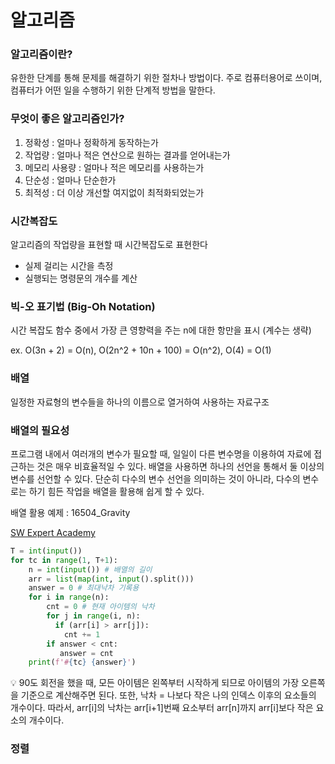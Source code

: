 # 알고리즘

### 알고리즘이란?

유한한 단계를 통해 문제를 해결하기 위한 절차나 방법이다. 주로 컴퓨터용어로 쓰이며, 컴퓨터가 어떤 일을 수행하기 위한 단계적 방법을 말한다.

### 무엇이 좋은 알고리즘인가?

1. 정확성 : 얼마나 정확하게 동작하는가
2. 작업량 : 얼마나 적은 연산으로 원하는 결과를 얻어내는가
3. 메모리 사용량 : 얼마나 적은 메모리를 사용하는가
4. 단순성 : 얼마나 단순한가
5. 최적성 : 더 이상 개선할 여지없이 최적화되었는가

### 시간복잡도

알고리즘의 작업량을 표현할 때 시간복잡도로 표현한다

- 실제 걸리는 시간을 측정
- 실행되는 명령문의 개수를 계산

### 빅-오 표기법 (Big-Oh Notation)

시간 복잡도 함수 중에서 가장 큰 영향력을 주는 n에 대한 항만을 표시 (계수는 생략)

ex. O(3n + 2) = O(n), O(2n^2 + 10n + 100) = O(n^2), O(4) = O(1)

### 배열

일정한 자료형의 변수들을 하나의 이름으로 열거하여 사용하는 자료구조

### 배열의 필요성

프로그램 내에서 여러개의 변수가 필요할 때, 일일이 다른 변수명을 이용하여 자료에 접근하는 것은 매우 비효율적일 수 있다. 배열을 사용하면 하나의 선언을 통해서 둘 이상의 변수를 선언할 수 있다. 단순히 다수의 변수 선언을 의미하는 것이 아니라, 다수의 변수로는 하기 힘든 작업을 배열을 활용해 쉽게 할 수 있다.

배열 활용 예제 : 16504_Gravity

[SW Expert Academy](https://swexpertacademy.com/main/code/userProblem/userProblemDetail.do?contestProbId=AYZOEkza5qMDFARc)

```python
T = int(input())
for tc in range(1, T+1):
    n = int(input()) # 배열의 길이
    arr = list(map(int, input().split()))
    answer = 0 # 최대낙차 기록용
    for i in range(n):
        cnt = 0 # 현재 아이템의 낙차
        for j in range(i, n):
          if (arr[i] > arr[j]):
            cnt += 1
        if answer < cnt:
           answer = cnt
    print(f'#{tc} {answer}')
```
<aside>
💡 90도 회전을 했을 때, 모든 아이템은 왼쪽부터 시작하게 되므로 아이템의 가장 오른쪽을 기준으로 계산해주면 된다. 또한, 낙차 = 나보다 작은 나의 인덱스 이후의 요소들의 개수이다. 따라서, arr[i]의 낙차는 arr[i+1]번째 요소부터 arr[n]까지 arr[i]보다 작은 요소의 개수이다.

</aside>

### 정렬

